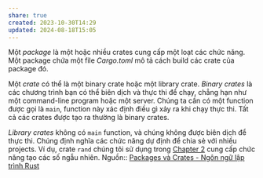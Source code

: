 ```yaml
---
share: true
created: 2023-10-30T14:29
updated: 2024-08-18T15:05
---
```

Một _package_ là một hoặc nhiều crates cung cấp một loạt các chức năng. Một package chứa một file _Cargo.toml_ mô tả cách build các crate của package đó.

Một _crate_ có thể là một binary crate hoặc một library crate. _Binary crates_ là các chương trình bạn có thể biên dịch và thực thi để chạy, chẳng hạn như một command-line program hoặc một server. Chúng ta cần có một function được gọi là `main`, function này xác định điều gì xảy ra khi chạy thực thi. Tất cả các crates được tạo ra thường là binary crates.

_Library crates_ không có `main` function, và chúng không được biên dịch để thực thi. Chúng định nghĩa các chức năng dự định để chia sẻ với nhiều projects. Ví dụ, crate `rand` chúng tôi sử dụng trong [Chapter 2](https://www.rustvn.com/vi-VN/rust-book-vn/ch02-00-guessing-game-tutorial.html#generating-a-random-number) cung cấp chức năng tạo các số ngẫu nhiên.
Nguồn:: [Packages và Crates - Ngôn ngữ lập trình Rust](https://www.rustvn.com/vi-VN/rust-book-vn/ch07-01-packages-and-crates.html)